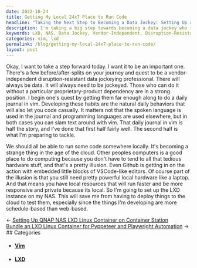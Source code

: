 ```yaml
---
date: 2022-10-24
title: Getting My Local 24x7 Place to Run Code
headline: "Taking the Next Step to Becoming a Data Jockey: Setting Up an LXD Instance on My NAS"
description: I'm taking a big step towards becoming a data jockey who isn't dependent on vendors or disrupted by changes in the industry - setting up an LXD instance on my NAS. I'm already halfway to my goal, having developed the habit of writing a daily journal in vim. Click through to read more about my journey!
keywords: LXD, NAS, Data Jockey, Vendor-Independent, Disruption-Resistant, Writing Journal, Vim, Local Computing, Privacy
categories: vim, lxd
permalink: /blog/getting-my-local-24x7-place-to-run-code/
layout: post
---
```



Okay, I want to take a step forward today. I want it to be an important one.
There's a few before/after-splits on your journey and quest to be a
vendor-independent disruption-resistant data jockeying professional. There will
always be data. It will always need to be jockeyed. Those who can do it without
a particular proprietary-product dependency are in a strong position. I begin
one's quest by getting them far enough along to do a daily journal in vim.
Developing these habits are the natural daily behaviors that will also let you
code casually. It matters not that the spoken language is used in the journal
and programming languages are used elsewhere, but in both cases you can slam
text around with vim. That daily journal in vim is half the story, and I've
done that first half fairly well. The second half is what I'm preparing to
tackle.

We should all be able to run some code somewhere locally. It's becoming a
strange thing in the age of the cloud. Other peoples computers is a good place
to do computing because you don't have to tend to all that tedious hardware
stuff, and that's a pretty illusion. Even Github is getting in on the action
with embedded little blocks of VSCode-like editors. Of course part of the
illusion is that you still need pretty powerful local hardware like a laptop.
And that means you have local resources that will run faster and be more
responsive and private because its local. So I'm going to set up the LXD
instance on my NAS. This will save me from having to deploy things to the cloud
to test them, especially since the things I'm developing are more
schedule-based than web-based.


<div class="post-nav"><div class="post-nav-prev"><span class="arrow">&larr;&nbsp;</span><a href="setting-up-qnap-nas-lxd-linux-container-on-container-station">Setting Up QNAP NAS LXD Linux Container on Container Station</a></div><div class="post-nav-next"><a href="bundle-an-lxd-linux-container-for-pyppeteer-and-playwright-automation">Bundle an LXD Linux Container for Pyppeteer and Playwright Automation</a><span class="arrow">&nbsp;&rarr;</span></div></div>
## Categories

<ul>
<li><h4><a href='/vim/'>Vim</a></h4></li>
<li><h4><a href='/lxd/'>LXD</a></h4></li></ul>